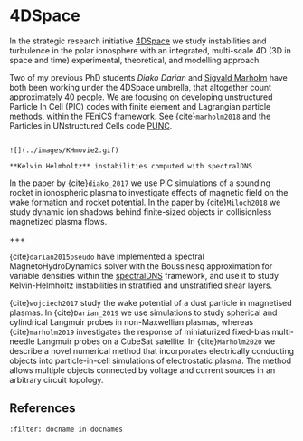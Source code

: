 # 4DSpace

In the strategic research initiative [4DSpace](http://www.mn.uio.no/fysikk/english/research/projects/4dspace/) we study
instabilities and turbulence in the polar ionosphere with an integrated, multi-scale 4D (3D in space and time) experimental, theoretical, and modelling approach.

Two of my previous PhD students *Diako Darian* and [Sigvald Marholm](http://www.mn.uio.no/fysikk/english/?vrtx=person-view&uid=sigvaldm) have both been
working under the 4DSpace umbrella, that altogether count approximately 40
people. We are focusing on developing unstructured Particle In Cell (PIC) codes with finite
element and Lagrangian particle methods, within the FEniCS framework. See {cite}`marholm2018` and the Particles in UNstructured Cells code [PUNC](https://github.com/puncproject).

```{sidebar} Kelvin Helmholtz

![](../images/KHmovie2.gif)

**Kelvin Helmholtz** instabilities computed with spectralDNS
```

In the paper by {cite}`diako_2017` we use PIC simulations of a sounding rocket in
ionospheric plasma to investigate effects of magnetic field on the wake formation and rocket potential. In the paper by {cite}`Miloch2018` we study dynamic ion shadows behind finite-sized objects in collisionless magnetized plasma flows.

+++

{cite}`darian2015pseudo` have implemented a spectral MagnetoHydroDynamics
solver with the Boussinesq approximation for variable densities within the
[spectralDNS](https://github.com/spectralDNS) framework, and use it to study
Kelvin-Helmholtz instabilities in stratified and unstratified shear layers.

{cite}`wojciech2017` study the wake potential of a
dust particle in magnetised plasmas. In {cite}`Darian_2019` we use simulations to study
spherical and cylindrical Langmuir probes in non-Maxwellian plasmas, whereas
{cite}`marholm2019` investigates the response of miniaturized fixed-bias multi-needle
Langmuir probes on a CubeSat satellite. In {cite}`Marholm2020` we describe a novel numerical method
that incorporates electrically conducting objects into particle-in-cell simulations of electrostatic plasma. The method allows multiple objects connected by voltage and current sources in an arbitrary circuit topology.

## References

```{bibliography} ../../references.bib
:filter: docname in docnames
```

